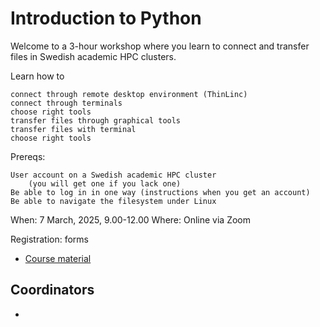 # Introduction to Python

Welcome to a 3-hour workshop where you learn to connect and transfer files in Swedish academic HPC clusters.

Learn how to

    connect through remote desktop environment (ThinLinc)
    connect through terminals
    choose right tools
    transfer files through graphical tools
    transfer files with terminal
    choose right tools

Prereqs:

    User account on a Swedish academic HPC cluster
        (you will get one if you lack one)
    Be able to log in in one way (instructions when you get an account)
    Be able to navigate the filesystem under Linux

When: 7 March, 2025, 9.00-12.00 Where: Online via Zoom

Registration: forms

- [Course material](https://uppmax.github.io/uppmax_intro_python/)
 
## Coordinators

- 
